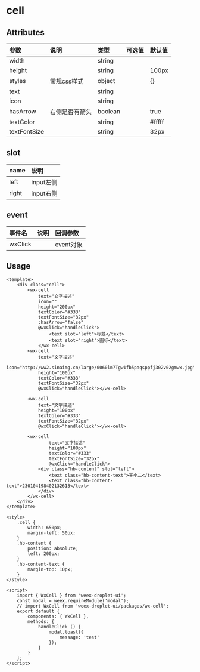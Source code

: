 # cell

## Attributes

| 参数 | 说明 | 类型 | 可选值 | 默认值 |
| :--- | :--- | :--- | :--- | :--- |
| width |  | string |  |  |
| height |  | string |  | 100px |
| styles | 常规css样式 | object |  | {} |
| text |  | string |  |  |
| icon |  | string |  |  |
| hasArrow | 右侧是否有箭头 | boolean |  | true |
| textColor |  | string |  | \#fffff |
| textFontSize |  | string |  | 32px |

## slot

| name | 说明 |
| :--- | :--- |
| left | input左侧 |
| right | input右侧 |

## event

| 事件名 | 说明 | 回调参数 |
| :--- | :--- | :--- |
| wxClick |  | event对象 |

## Usage

```
<template>
    <div class="cell">
        <wx-cell 
            text="文字描述"
            icon=""
            height="200px"
            textColor="#333"
            textFontSize="32px"
            :hasArrow="false"
            @wxClick="handleClick">
                <text slot="left">标题</text>
                <text slot="right">图标</text>
            </wx-cell>
        <wx-cell 
            text="文字描述" 
            icon="http://ww2.sinaimg.cn/large/0060lm7Tgw1fb5paqsppfj302v02gmwx.jpg"
            height="100px"
            textColor="#333"
            textFontSize="32px"
            @wxClick="handleClick"></wx-cell>

        <wx-cell 
            text="文字描述" 
            height="100px"
            textColor="#333"
            textFontSize="32px"
            @wxClick="handleClick"></wx-cell>

        <wx-cell
                text="文字描述"
                height="100px"
                textColor="#333"
                textFontSize="32px"
                @wxClick="handleClick">
            <div class="hb-content" slot="left">
                <text class="hb-content-text">王小二</text>
                <text class="hb-content-text">230104198402132613</text>
            </div>
        </wx-cell>
    </div>
</template>

<style>
    .cell {
        width: 650px;
        margin-left: 50px;
    }
    .hb-content {
        position: absolute;
        left: 200px;
    }
    .hb-content-text {
        margin-top: 10px;
    }
</style>

<script>
    import { WxCell } from 'weex-droplet-ui';
    const modal = weex.requireModule('modal');
    // import WxCell from 'weex-droplet-ui/packages/wx-cell';
    export default {
        components: { WxCell },
        methods: {
            handleClick () {
                modal.toast({
                    message: 'test'
                });
            }
        }
    };
</script>
```



